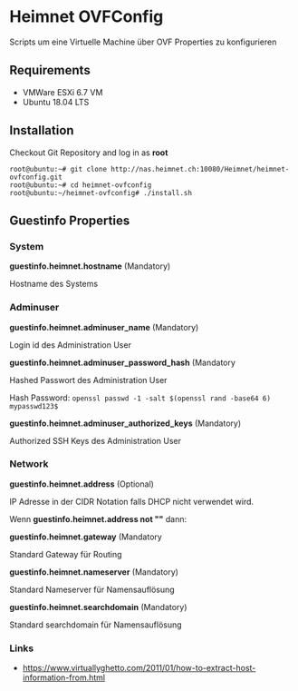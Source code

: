 # Heimnet OVFConfig
Scripts um eine Virtuelle Machine über OVF Properties zu konfigurieren

## Requirements

- VMWare ESXi 6.7 VM
- Ubuntu 18.04 LTS

## Installation

Checkout Git Repository and log in as **root**

```
root@ubuntu:~# git clone http://nas.heimnet.ch:10080/Heimnet/heimnet-ovfconfig.git
root@ubuntu:~# cd heimnet-ovfconfig
root@ubuntu:~/heimnet-ovfconfig# ./install.sh
```

## Guestinfo Properties

### System

**guestinfo.heimnet.hostname** (Mandatory)

  Hostname des Systems

### Adminuser

**guestinfo.heimnet.adminuser_name** (Mandatory)

  Login id des Administration User

**guestinfo.heimnet.adminuser_password_hash** (Mandatory

  Hashed Passwort des Administration User

  Hash Password: ```openssl passwd -1 -salt $(openssl rand -base64 6) mypasswd123$```

**guestinfo.heimnet.adminuser_authorized_keys** (Mandatory)

  Authorized SSH Keys des Administration User

### Network

**guestinfo.heimnet.address** (Optional)

  IP Adresse in der CIDR Notation falls DHCP nicht verwendet wird.

Wenn **guestinfo.heimnet.address not ""** dann:

**guestinfo.heimnet.gateway** (Mandatory

  Standard Gateway für Routing

**guestinfo.heimnet.nameserver** (Mandatory)

  Standard Nameserver für Namensauflösung

**guestinfo.heimnet.searchdomain** (Mandatory)

  Standard searchdomain für Namensauflösung

### Links

- https://www.virtuallyghetto.com/2011/01/how-to-extract-host-information-from.html